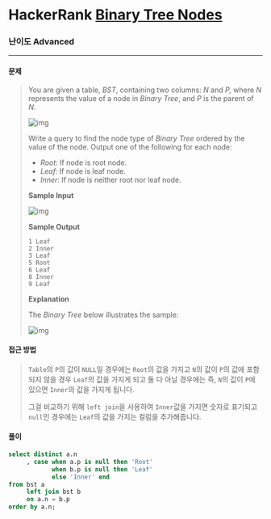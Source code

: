 # HackerRank [Binary Tree Nodes](https://www.hackerrank.com/challenges/binary-search-tree-1/problem?isFullScreen=true)

### 난이도 Advanced

---

#### 문제

>You are given a table, *BST*, containing two columns: *N* and *P,* where *N* represents the value of a node in *Binary Tree*, and *P* is the parent of *N*.
>
>![img](https://s3.amazonaws.com/hr-challenge-images/12888/1443818507-5095ab9853-1.png)
>
>Write a query to find the node type of *Binary Tree* ordered by the value of the node. Output one of the following for each node:
>
>- *Root*: If node is root node.
>- *Leaf*: If node is leaf node.
>- *Inner*: If node is neither root nor leaf node.
>
>**Sample Input**
>
>![img](https://s3.amazonaws.com/hr-challenge-images/12888/1443818467-30644673f6-2.png)
>
>**Sample Output**
>
>```
>1 Leaf
>2 Inner
>3 Leaf
>5 Root
>6 Leaf
>8 Inner
>9 Leaf
>```
>
>
>**Explanation**
>
>The *Binary Tree* below illustrates the sample:
>
>![img](https://s3.amazonaws.com/hr-challenge-images/12888/1443773633-f9e6fd314e-simply_sql_bst.png)

#### 접근 방법

>`Table`의 `P`의 값이 `NULL`일 경우에는 `Root`의 값을 가지고 `N`의 값이 `P`의 값에 포함되지 않을 경우 `Leaf`의 값을 가지게 되고 둘 다 아닐 경우에는 즉, `N`의 값이 `P`에 있으면  `Inner`의 값을 가지게 됩니다.
>
>그걸 비교하기 위해 `left join`을 사용하여 `Inner`값을 가지면 숫자로 표기되고 `null`인 경우에는 `Leaf`의 값을 가지는 컬럼을 추가해줍니다. 

#### 풀이

```sql
select distinct a.n
     , case when a.p is null then 'Root' 
            when b.p is null then 'Leaf'
            else 'Inner' end
from bst a
     left join bst b 
     on a.n = b.p 
order by a.n;
```


